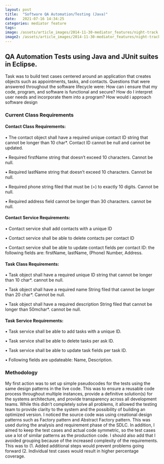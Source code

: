 ```yaml
---
layout: post
title:  "Software QA Automation/Testing (Java)"
date:   2021-07-16 14:34:25
categories: mediator feature
tags: 
image: /assets/article_images/2014-11-30-mediator_features/night-track.JPG
image2: /assets/article_images/2014-11-30-mediator_features/night-track-mobile.JPG
---
```

## QA Automation Tests using Java and JUnit suites in Eclipse.

Task was to build test cases centered around an application that creates objects such as appointments, tasks, and contacts. Questions that were answered throughout the software lifecycle were: How can i ensure that my code, program, and software is functional and secure? How do I interpret user needs and incorporate them into a program? How would i approach software design

### Current Class Requirements

#### Contact Class Requirements:

•	The contact object shall have a required unique contact ID string that cannot be longer than 10 char*. Contact ID cannot be null and cannot be updated.

•	Required firstName string that doesn’t exceed 10 characters. Cannot be null.

•	Required lastName string that doesn’t exceed 10 characters. Cannot be null.

•	Required phone string filed that must be (=) to exactly 10 digits. Cannot be null.

•	Required address field cannot be longer than 30 characters. cannot be null.


#### Contact Service Requirements:

•	Contact service shall add contacts with a unique ID

•	Contact service shall be able to delete contacts per contact ID

•	Contact service shall be able to update contact fields per contact ID: the following fields are: firstName, lastName, (Phone) Number, Address.


#### Task Class Requirements:

•	Task object shall have a required unique ID string that cannot be longer than 10 char*. cannot be null.

•	Task object shall have a required name String filed that cannot be longer than 20 char*. Cannot be null.

•	Task object shall have a required description String filed that cannot be longer than 50mchar*. cannot be null.

#### Task Service Requirements:

•	Task service shall be able to add tasks with a unique ID.

•	Task service shall be able to delete tasks per ask ID.

•	Task service shall be able to update task fields per task ID. 

•	Following fields are updateable: Name, Description.


### Methodology

My first action was to set up simple pseudocodes for the tests using the same design patterns in the live code. This was to ensure a reusable code process throughout multiple instances, provide a definitive solution(s) for the systems architecture, and provide transparency across all development teams. While this didn’t completely solve all problems, it allowed the testing team to provide clarity to the system and the possibility of building an optimized version. I noticed the source code was using creational design patterns such as Factory pattern and Abstract Factory pattern. This was used during the analysis and requirement phase of the SDLC. In addition, I aimed to keep the test cases and actual code symmetric, so the test cases use a lot of similar patterns as the production code. I should also add that I avoided grouping because of the increased complexity of the requirements. This was to (1. Added additional steps would prevent problems going forward (2. Individual test cases would result in higher percentage coverage.

